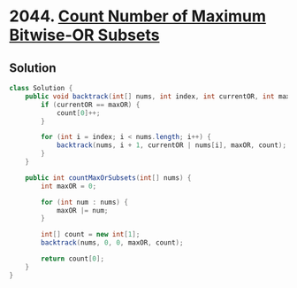 # 2044. [Count Number of Maximum Bitwise-OR Subsets](https://leetcode.com/problems/count-number-of-maximum-bitwise-or-subsets/description/?envType=daily-question&envId=2024-10-18)

## Solution

```java
class Solution {
    public void backtrack(int[] nums, int index, int currentOR, int maxOR, int[] count) {
        if (currentOR == maxOR) {
            count[0]++;
        }

        for (int i = index; i < nums.length; i++) {
            backtrack(nums, i + 1, currentOR | nums[i], maxOR, count);
        }
    }

    public int countMaxOrSubsets(int[] nums) {
        int maxOR = 0;

        for (int num : nums) {
            maxOR |= num;
        }

        int[] count = new int[1];
        backtrack(nums, 0, 0, maxOR, count);

        return count[0];
    }
}
```
